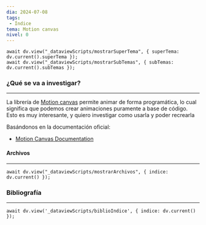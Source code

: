 ```yaml
---
dia: 2024-07-08
tags: 
 - Índice
tema: Motion canvas
nivel: 0
---
```

```dataviewjs
await dv.view("_dataviewScripts/mostrarSuperTema", { superTema: dv.current().superTema });
await dv.view("_dataviewScripts/mostrarSubTemas", { subTemas: dv.current().subTemas });
```
### ¿Qué se va a investigar?
---
La librería de [Motion canvas](https://motioncanvas.io/) permite animar de forma programática, lo cual significa que podemos crear animaciones puramente a base de código. Esto es muy interesante, y quiero investigar como usarla y poder recrearla

Basándonos en la documentación oficial:
* [Motion Canvas Documentation](https://motioncanvas.io/docs/)


#### Archivos
---
```dataviewjs
await dv.view("_dataviewScripts/mostrarArchivos", { indice: dv.current() });
```


### Bibliografía
---
```dataviewjs
await dv.view('_dataviewScripts/biblioIndice', { indice: dv.current() });
```